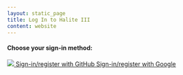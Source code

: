 ```yaml
---
layout: static_page
title: Log In to Halite III
content: website
---
```


<div class="doc-section text-center login-section">

<h4 class="mt3">Choose your sign-in method:</h4>

<div class="login-choices">
<a href="https://api.2018.halite.io/v1/login/github" class="login-choice">
<img src="/assets/images/octocat.jpg" />
Sign-in/register with GitHub
</a>
<a href="https://api.2018.halite.io/v1/login/google" class="login-choice">
<i class="fa fa-google"></i> Sign-in/register with Google
</a>
</div>

</div>

<script>
  window.addEventListener("DOMContentLoaded", function() {
    window.api.me().then(function(me) {
      if (me) {
        window.location = '/user?me';
      }
    })
  })
</script>
